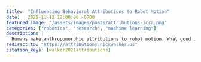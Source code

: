 ```yaml
---
title:  "Influencing Behavioral Attributions to Robot Motion"
date:   2021-11-12 12:00:00 -0700
featured_image: "/assets/images/posts/attributions-icra.png"
categories: ["robotics", "research", "machine learning"]
description: |
  Humans make anthropomorphic attributions to robot motion. What good is optimal motion planning if it "looks drunk"? This work explores how to influence these attributions. We show how you can model observer attributions from data and incorporate this model to guide attribution-sensitive motion planning.
redirect_to: "https://attributions.nickwalker.us"
citation_keys: [walker2021attributions]
---
```

